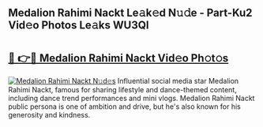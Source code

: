 ## Medalion Rahimi Nackt Le𝚊k𝚎d N𝚞𝚍e - Part-Ku2 Vid𝚎o Photos Le𝚊ks WU3Ql

# <h2><a href="http://fb4vtmg.evod.top/?m=Medalion+Rahimi+Nackt">🔗 👉🔴 Medalion Rahimi Nackt Vid𝚎o Ph𝚘t𝚘s</a></h2>

[![Medalion Rahimi Nackt N𝚞d𝚎s](https://i.imgur.com/8V9OHl7.gif)](http://fb4vtmg.evod.top/?m=Medalion+Rahimi+Nackt)
Influential social media star Medalion Rahimi Nackt, famous for sharing lifestyle and dance-themed content, including dance trend performances and mini vlogs. Medalion Rahimi Nackt public persona is one of ambition and drive, but he's also known for his generosity and kindness. 
